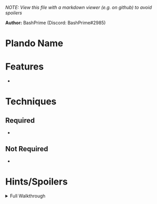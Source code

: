 *NOTE: View this file with a markdown viewer (e.g. on github) to avoid spoilers*

**Author:** BashPrime (Discord: BashPrime#2985)

# Plando Name
<description>

# Features
- 

# Techniques

## Required
- 

## Not Required
- 

# Hints/Spoilers

<details>
  <summary>Full Walkthrough</summary>

    Start with: 10 Missiles, Morph Ball

    Research Lab Aether (Tank) - Scan Visor
    Research Core - Morph Ball Bomb
    Gravity Chamber ("Underwater") - Space Jump Boots
    Research Lab Aether (Morph Track) - Grapple Beam
    Frost Cave - Missile Expansion
    Security Cave - Energy Tank
    Quarantine Monitor - Missile Expansion
    Transport Tunnel B - Missile Expansion
    Quarantine Cave - Charge Beam
    Control Tower - Missile Expansion
    Arbor Chamber - Spider Ball
    Storage Depot B - Energy Tank
    Elite Control Access - Missile Expansion
    Central Dynamo - Power Bomb
    Ventilation Shaft - Boost Ball
    Elite Research (Phazon Elite) - Energy Tank
    Elite Research (Laser) - Wave Beam
    Phazon Processing Center - Energy Tank
    Observatory - X-Ray Visor
    Ruined Courtyard - Missile Expansion
    Chapel of the Elders - Energy Tank
    Ice Ruins East (Spider Track) - Super Missile
    Phendrana Shorelines (Spider Track) - Energy Tank
    Metroid Quarantine A - Missile Expansion
    Fungal Hall Access - Energy Tank
    Fungal Hall B - Missile Expansion
    Metroid Quarantine B - "Super Missile"
    Elite Quarters - Nothing Item
    Processing Center Access - Ice Beam
    Research Lab Hydra - "Super Missile"
    Cargo Freight Lift to Deck Gamma - Energy Tank
    Biohazard Containment - "Super Missile"
    Hydro Access Tunnel - Missile Expansion
    Storage Cavern - Varia Suit
    Sunchamber (Flaahgra) - Nothing Item
    Sunchamber (Ghosts) - Flamethrower
    Vault - Plasma Beam
    Artifact Temple - Phazon Suit
    Phazon Mining Tunnel - Thermal Visor
    Artifact Temple --> Impact Crater
    Impact Crater --> Metroid Prime
</details>
